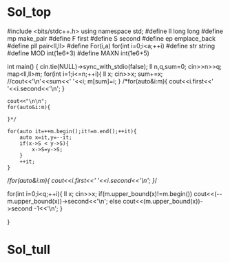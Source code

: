 # Sol_top

#include <bits/stdc++.h>
using namespace std;
#define ll long long
#define mp make_pair
#define F first
#define S second
#define ep emplace_back
#define pll pair<ll,ll>
#define For(i,a) for(int i=0;i<a;++i)
#define str string
#define MOD int(1e6+3)
#define MAXN int(1e6+5)



int main() {
    cin.tie(NULL)->sync_with_stdio(false);
    ll n,q,sum=0;
    cin>>n>>q;
    map<ll,ll>m;
    for(int i=1;i<=n;++i){
        ll x;
        cin>>x;
        sum+=x;
        //cout<<'\n'<<sum<<' '<<i;
        m[sum]=i;
    }
    /*for(auto&i:m){
        cout<<i.first<<' '<<i.second<<'\n';
    }

    cout<<"\n\n";
    for(auto&i:m){

    }*/

    for(auto it=++m.begin();it!=m.end();++it){
        auto x=it,y=--it;
        if(x->S < y->S){
            x->S=y->S;
        }
        ++it;
    }

   /*for(auto&i:m){
       cout<<i.first<<' '<<i.second<<'\n';
    }*/

   for(int i=0;i<q;++i){
        ll x;
        cin>>x;
        if(m.upper_bound(x)!=m.begin())
            cout<<(--m.upper_bound(x))->second<<'\n';
        else  cout<<(m.upper_bound(x))->second -1<<'\n';
    }

}
# Sol_tull
